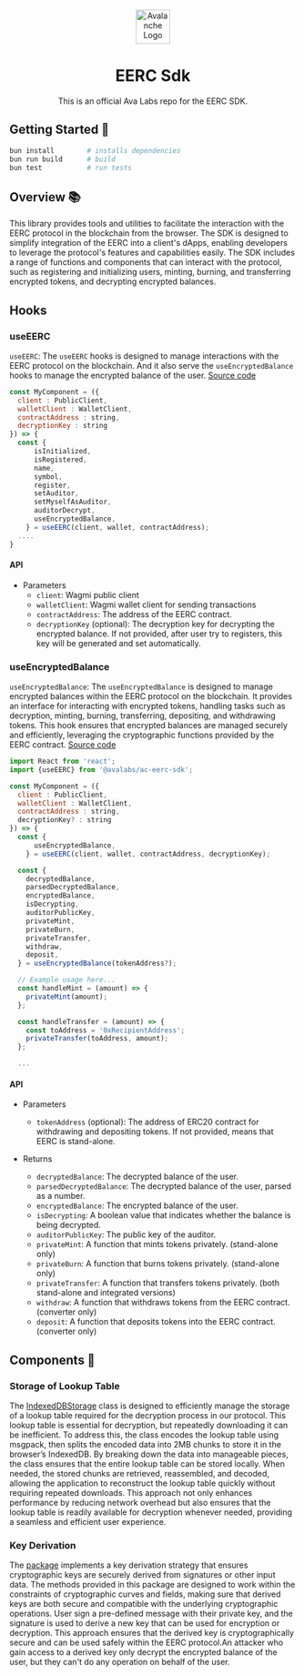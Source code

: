 <br/>

<p align="center">
  <a href="https://subnets.avax.network/">
      <picture>
                <img alt="Avalanche Logo" src="https://images.ctfassets.net/gcj8jwzm6086/Gse8dqDEnJtT87RsbbEf4/1609daeb09e9db4a6617d44623028356/Avalanche_Horizontal_White.svg" width="auto" height="60">
      </picture>
</a>
</p>

<h1 align="center">EERC Sdk</h1>
<p align="center">
  This is an official Ava Labs repo for the EERC SDK.
</p>

## Getting Started 🚀

```sh
bun install        # installs dependencies
bun run build      # build
bun test           # run tests
```

## Overview 📚

This library provides tools and utilities to facilitate the interaction with the EERC protocol in the blockchain from the browser. The SDK is designed to simplify integration of the EERC into a client's dApps, enabling developers to leverage the protocol's features and capabilities easily. The SDK includes a range of functions and components that can interact with the protocol, such as registering and initializing users, minting, burning, and transferring encrypted tokens, and decrypting encrypted balances.

## Hooks 
### useEERC

`useEERC`: The `useEERC` hooks is designed to manage interactions with the EERC protocol on the blockchain. And it also serve the `useEncryptedBalance` hooks to manage the encrypted balance of the user. [Source code](https://github.com/ava-labs/ac-eerc-sdk/blob/main/src/hooks/useEERC.tsx)

```js
const MyComponent = ({
  client : PublicClient,
  walletClient : WalletClient,
  contractAddress : string,
  decryptionKey : string
}) => {
  const {
      isInitialized,
      isRegistered,
      name,
      symbol,
      register,
      setAuditor,
      setMyselfAsAuditor,
      auditorDecrypt,
      useEncryptedBalance,
    } = useEERC(client, wallet, contractAddress);
  ....
}
```

#### API

- Parameters
  - `client`: Wagmi public client
  - `walletClient`: Wagmi wallet client for sending transactions
  - `contractAddress`: The address of the EERC contract.
  - `decryptionKey` (optional): The decryption key for decrypting the encrypted balance. If not provided, after user try to registers, this key will be generated and set automatically.

### useEncryptedBalance

`useEncryptedBalance`: The `useEncryptedBalance` is designed to manage encrypted balances within the EERC protocol on the blockchain. It provides an interface for interacting with encrypted tokens, handling tasks such as decryption, minting, burning, transferring, depositing, and withdrawing tokens. This hook ensures that encrypted balances are managed securely and efficiently, leveraging the cryptographic functions provided by the EERC contract. [Source code](https://github.com/ava-labs/ac-eerc-sdk/blob/main/src/hooks/useEncryptedBalance.tsx)

```javascript
import React from 'react';
import {useEERC} from '@avalabs/ac-eerc-sdk';

const MyComponent = ({
  client : PublicClient,
  walletClient : WalletClient,
  contractAddress : string,
  decryptionKey? : string
}) => {
  const {
      useEncryptedBalance,
    } = useEERC(client, wallet, contractAddress, decryptionKey);

  const {
    decryptedBalance,
    parsedDecryptedBalance,
    encryptedBalance,
    isDecrypting,
    auditorPublicKey,
    privateMint,
    privateBurn,
    privateTransfer,
    withdraw,
    deposit,
  } = useEncryptedBalance(tokenAddress?);

  // Example usage here...
  const handleMint = (amount) => {
    privateMint(amount);
  };

  const handleTransfer = (amount) => {
    const toAddress = '0xRecipientAddress';
    privateTransfer(toAddress, amount);
  };

  ...
```

#### API

- Parameters
  - `tokenAddress` (optional): The address of ERC20 contract for withdrawing and depositing tokens. If not provided, means that EERC is stand-alone.

- Returns
  - `decryptedBalance`: The decrypted balance of the user.
  - `parsedDecryptedBalance`: The decrypted balance of the user, parsed as a number.
  - `encryptedBalance`: The encrypted balance of the user.
  - `isDecrypting`: A boolean value that indicates whether the balance is being decrypted.
  - `auditorPublicKey`: The public key of the auditor.
  - `privateMint`: A function that mints tokens privately. (stand-alone only)
  - `privateBurn`: A function that burns tokens privately. (stand-alone only)
  - `privateTransfer`: A function that transfers tokens privately. (both stand-alone and integrated versions)
  - `withdraw`: A function that withdraws tokens from the EERC contract. (converter only)
  - `deposit`: A function that deposits tokens into the EERC contract. (converter only)

## Components 🧩

### Storage of Lookup Table

The [IndexedDBStorage](https://github.com/ava-labs/ac-eerc-sdk/blob/main/src/helpers/storage.ts) class is designed to efficiently manage the storage of a lookup table required for the decryption process in our protocol. This lookup table is essential for decryption, but repeatedly downloading it can be inefficient. To address this, the class encodes the lookup table using msgpack, then splits the encoded data into 2MB chunks to store it in the browser’s IndexedDB. By breaking down the data into manageable pieces, the class ensures that the entire lookup table can be stored locally. When needed, the stored chunks are retrieved, reassembled, and decoded, allowing the application to reconstruct the lookup table quickly without requiring repeated downloads. This approach not only enhances performance by reducing network overhead but also ensures that the lookup table is readily available for decryption whenever needed, providing a seamless and efficient user experience.

### Key Derivation
The [package](https://github.com/ava-labs/ac-eerc-sdk/blob/main/src/crypto/key.ts) implements a key derivation strategy that ensures cryptographic keys are securely derived from signatures or other input data. The methods provided in this package are designed to work within the constraints of cryptographic curves and fields, making sure that derived keys are both secure and compatible with the underlying cryptographic operations. User sign a pre-defined message with their private key, and the signature is used to derive a new key that can be used for encryption or decryption. This approach ensures that the derived key is cryptographically secure and can be used safely within the EERC protocol.An attacker who gain access to a derived key only decrypt the encrypted balance of the user, but they can't do any operation on behalf of the user.